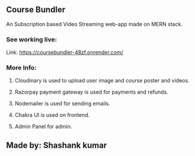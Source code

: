 

## Course Bundler

An Subscription based Video Streaming web-app made on MERN stack.

### See working live:

Link: https://coursebundler-48zf.onrender.com/

### More Info:

1. Cloudinary is used to upload user image and course poster and videos.

2. Razorpay payment gateway is used for payments and refunds.

3. Nodemailer is used for sending emails.

4. Chakra UI is used on frontend.

5. Admin Panel for admin.


## Made by: Shashank kumar